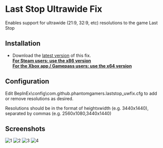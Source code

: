 # Last Stop Ultrawide Fix

Enables support for ultrawide (21:9, 32:9, etc) resolutions to the game Last Stop

## Installation

- Download the [latest version](https://github.com/PhantomGamers/laststop-uwfix/releases/latest) of this fix.  
[**For Steam users: use the x86 version**](https://github.com/PhantomGamers/laststop-uwfix/releases/latest/download/PhantomGamers-LastStopUWFix-x86.zip)  
[**For the Xbox app / Gamepass users: use the x64 version**](https://github.com/PhantomGamers/laststop-uwfix/releases/latest/download/PhantomGamers-LastStopUWFix-x64.zip)  

## Configuration

Edit BepInEx\config\com.github.phantomgamers.laststop_uwfix.cfg to add or remove resolutions as desired.

Resolutions should be in the format of heightxwidth (e.g. 3440x1440), separated by commas (e.g. 2560x1080,3440x1440)

## Screenshots
![1](https://user-images.githubusercontent.com/844685/130344795-45100ce2-518b-4b6c-ad37-553c1146ebbc.png)
![2](https://user-images.githubusercontent.com/844685/130372710-bfd011ef-92ea-4ef5-8a5b-2a71b1e7d233.jpg)
![3](https://user-images.githubusercontent.com/844685/130372716-f7a89e98-2289-4265-abb3-f1f1b060bef5.jpg)
![4](https://user-images.githubusercontent.com/844685/130372727-8807d3d2-e040-49e6-aa0b-3c2ea12a5cfb.jpg)
